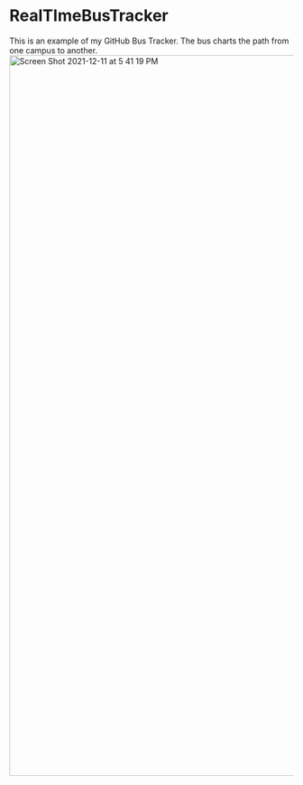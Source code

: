 # RealTImeBusTracker
This is an example of my GitHub Bus Tracker. The bus charts the path from one campus to another.
<img width="1275" alt="Screen Shot 2021-12-11 at 5 41 19 PM" src="https://user-images.githubusercontent.com/32546618/145693813-0fa4dcfc-92e5-49c3-8517-78d9b767f17c.png">
